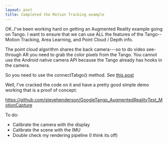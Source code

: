 ```yaml
---
layout: post
title: Completed the Motion Tracking example
---
```


OK..I've been working hard on getting an Augmented Reality example going on Tango.  I want to ensure that we can use ALL the features of the Tango--Motion Tracking, Area Learning, 
and Point Cloud / Depth info.

The point cloud algorithm shares the back camera---so to do video see-through AR you need to grab the color pixels from the Tango.  You cannot use
the Android native camera API because the Tango already has hooks in the camera.

So you need to use the connectTabgo() method.  See [this post](http://stackoverflow.com/questions/26771558/getting-color-data-in-java-tango-sdk-or-c-sdk?rq=1)

Well, I've cracked the code on it and have a pretty good simple demo working that is a proof of concept:

https://github.com/stevehenderson/GoogleTango_AugmentedRealityTest_MotionCapture

To do:

  - Calibrate the camera with the display
  - Calibrate the scene with the IMU
  - Double check my rendering pipeline (I think its off)
